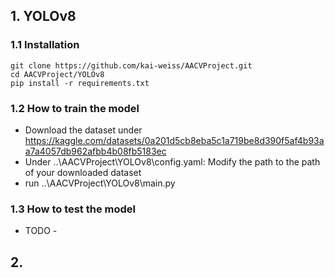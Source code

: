 ## 1. YOLOv8 

### 1.1 Installation

```
git clone https://github.com/kai-weiss/AACVProject.git
cd AACVProject/YOLOv8
pip install -r requirements.txt
```

### 1.2 How to train the model
- Download the dataset under https://kaggle.com/datasets/0a201d5cb8eba5c1a719be8d390f5af4b93aa7a4057db962afbb4b08fb5183ec
- Under ..\AACVProject\YOLOv8\config.yaml: Modify the path to the path of your downloaded dataset
- run ..\AACVProject\YOLOv8\main.py

### 1.3 How to test the model
- TODO -


## 2. 

